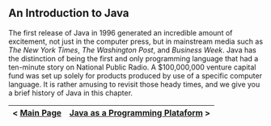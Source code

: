 ## An Introduction to Java

The first release of Java in 1996 generated an incredible amount of excitement, not just in the computer press, but in mainstream media such as _The New York Times_, _The Washington Post_, and _Business Week_. Java has the distinction of being the first and only programming language that had a ten-minute story on National Public Radio. A $100,000,000 venture capital fund was set up solely for products produced by use of a specific computer language. It is rather amusing to revisit those heady times, and we give you a brief history of Java in this chapter.

| < [Main Page](https://github.com/romuro-pauliv/Introduction-to-Java) | [Java as a Programming Plataform](https://github.com/romuro-pauliv/Introduction-to-Java/blob/main/Chapter%20I/a1%20-%20Java%20as%20a%20Programming%20Platform.md) > |
|-|-|